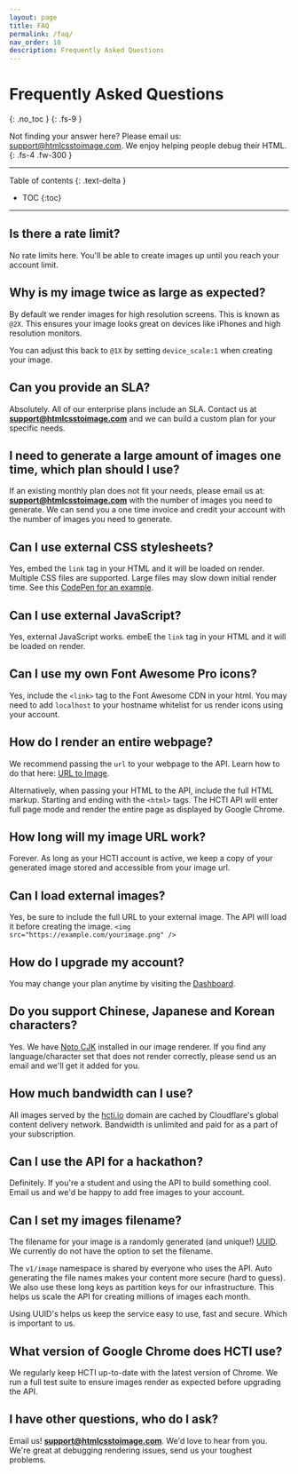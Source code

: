 ```yaml
---
layout: page
title: FAQ
permalink: /faq/
nav_order: 10
description: Frequently Asked Questions
---
```

# Frequently Asked Questions
{: .no_toc }
{: .fs-9 }

Not finding your answer here? Please email us: <a href="mailto:support@htmlcsstoimage.com">support@htmlcsstoimage.com</a>. We enjoy helping people debug their HTML.
{: .fs-4 .fw-300 }

<hr>

Table of contents
{: .text-delta }
- TOC
{:toc}

<hr>

## Is there a rate limit?

No rate limits here. You'll be able to create images up until you reach your account limit.

## Why is my image twice as large as expected?
By default we render images for high resolution screens. This is known as `@2X`. This ensures your image looks great on devices like iPhones and high resolution monitors.

You can adjust this back to `@1X` by setting `device_scale:1` when creating your image.

## Can you provide an SLA?

Absolutely. All of our enterprise plans include an SLA. Contact us at **support@htmlcsstoimage.com** and we can build a custom plan for your specific needs.

## I need to generate a large amount of images one time, which plan should I use?

If an existing monthly plan does not fit your needs, please email us at: **support@htmlcsstoimage.com** with the number of images you need to generate. We can send you a one time invoice and credit your account with the number of images you need to generate.

## Can I use external CSS stylesheets?

Yes, embed the `link` tag in your HTML and it will be loaded on render. Multiple CSS files are supported. Large files may slow down initial render time. See this [CodePen for an example](https://codepen.io/mscccc/pen/eLRLQq).

## Can I use external JavaScript?

Yes, external JavaScript works. embeE the `link` tag in your HTML and it will be loaded on render.

## Can I use my own Font Awesome Pro icons?

Yes, include the `<link>` tag to the Font Awesome CDN in your html. You may need to add `localhost` to your hostname whitelist for us render icons using your account.

## How do I render an entire webpage?

We recommend passing the `url` to your webpage to the API. Learn how to do that here: [URL to Image](/getting-started/url-to-image).

Alternatively, when passing your HTML to the API, include the full HTML markup. Starting and ending with the `<html>` tags. The HCTI API will enter full page mode and render the entire page as displayed by Google Chrome.

## How long will my image URL work?

Forever. As long as your HCTI account is active, we keep a copy of your generated image stored and accessible from your image url.

## Can I load external images?

Yes, be sure to include the full URL to your external image. The API will load it before creating the image. `<img src="https://example.com/yourimage.png" />`

## How do I upgrade my account?

You may change your plan anytime by visiting the [Dashboard](https://htmlcsstoimage.com/dashboard).

## Do you support Chinese, Japanese and Korean characters?

Yes. We have [Noto CJK](https://www.google.com/get/noto/help/cjk/) installed in our image renderer. If you find any language/character set that does not render correctly, please send us an email and we'll get it added for you.

## How much bandwidth can I use?

All images served by the [hcti.io](https://hcti.io) domain are cached by Cloudflare's global content delivery network. Bandwidth is unlimited and paid for as a part of your subscription.

## Can I use the API for a hackathon?

Definitely. If you're a student and using the API to build something cool. Email us and we'd be happy to add free images to your account.

## Can I set my images filename?

The filename for your image is a randomly generated (and unique!) [UUID](https://en.m.wikipedia.org/wiki/Universally_unique_identifier). We currently do not have the option to set the filename. 

The `v1/image` namespace is shared by everyone who uses the API. Auto generating the file names makes your content more secure \(hard to guess\). We also use these long keys as partition keys for our infrastructure. This helps us scale the API for creating millions of images each month. 

Using UUID's helps us keep the service easy to use, fast and secure. Which is important to us.

## What version of Google Chrome does HCTI use?

We regularly keep HCTI up-to-date with the latest version of Chrome. We run a full test suite to ensure images render as expected before upgrading the API.

## I have other questions, who do I ask?

Email us! **support@htmlcsstoimage.com**. We'd love to hear from you. We're great at debugging rendering issues, send us your toughest problems.

